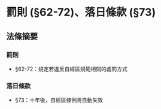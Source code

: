 # 罰則 (§62-72)、落日條款 (§73)

## 法條摘要

### 罰則

* §62-72：規定若違反自經區規範相關的處罰方式

### 落日條款

* §73：十年後，自經區條例將自動失效